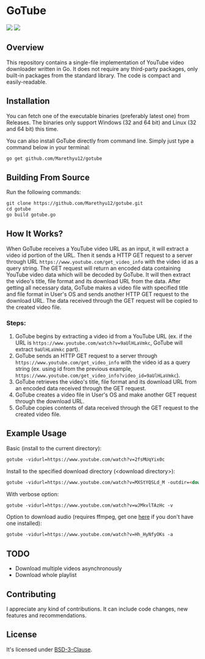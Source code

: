 # GoTube

![](https://img.shields.io/badge/build-passing-green)
![](https://img.shields.io/badge/version-v1.1-blue)

## Overview

This repository contains a single-file implementation of YouTube video downloader written in Go. It does not require any third-party packages, only built-in packages from the standard library. The code is compact and easily-readable.

## Installation

You can fetch one of the executable binaries (preferably latest one) from Releases. The binaries only support Windows (32 and 64 bit) and Linux (32 and 64 bit) this time.

You can also install GoTube directly from command line. Simply just type a command below in your terminal:
```markdown
go get github.com/Marethyu12/gotube
```

## Building From Source

Run the following commands:
```markdown
git clone https://github.com/Marethyu12/gotube.git
cd gotube
go build gotube.go
```

## How It Works?

When GoTube receives a YouTube video URL as an input, it will extract a video id portion of the URL. Then it sends a HTTP GET request to a server through URL ```https://www.youtube.com/get_video_info``` with the video id as a query string. The GET request will return an encoded data containing YouTube video data which will be decoded by GoTube. It will then extract the video's title, file format and its download URL from the data. After getting all necessary data, GoTube makes a video file with specified title and file format in User's OS and sends another HTTP GET request to the download URL. The data received through the GET request will be copied to the created video file.

### Steps:

1. GoTube begins by extracting a video id from a YouTube URL (ex. if the URL is ```https://www.youtube.com/watch?v=9aUlHLaVmkc```, GoTube will extract ```9aUlHLaVmkc``` part).
2. GoTube sends an HTTP GET request to a server through ```https://www.youtube.com/get_video_info``` with the video id as a query string (ex. using id from the previous example, ```https://www.youtube.com/get_video_info?video_id=9aUlHLaVmkc```).
3. GoTube retrieves the video's title, file format and its download URL from an encoded data received through the GET request.
4. GoTube creates a video file in User's OS and make another GET request through the download URL.
5. GoTube copies contents of data received through the GET request to the created video file.

## Example Usage

Basic (install to the current directory):
```markdown
gotube -vidurl=https://www.youtube.com/watch?v=2fsMUqYix0c
```

Install to the specified download directory (\<download directory\>):
```markdown
gotube -vidurl=https://www.youtube.com/watch?v=MXStYQSLd_M -outdir=<download directory>
```

With verbose option:
```markdown
gotube -vidurl=https://www.youtube.com/watch?v=wJMkvlTAzHc -v
```

Option to download audio (requires ffmpeg, get one [here](https://github.com/adaptlearning/adapt_authoring/wiki/Installing-FFmpeg) if you don't have one installed):
```markdown
gotube -vidurl=https://www.youtube.com/watch?v=Hh_HyNfyOKs -a
```

## TODO
 - Download multiple videos asynchronously
 - Download whole playlist

## Contributing

I appreciate any kind of contributions. It can include code changes, new features and recommendations.

## License

It's licensed under [BSD-3-Clause](LICENSE).
